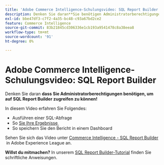 ```yaml
---
title: 'Adobe Commerce Intelligence-Schulungsvideo: SQL Report Builder'
description: Denken Sie daran**Sie benötigen Administratorberechtigungen, um auf den SQL-Report Builder zugreifen zu können!**
exl-id: bbe47df3-c7f2-4a35-bc48-c93a67bd2ce2
feature: Commerce Intelligence
source-git-commit: 83b21845cd306336e1cb193a9541478c8a38eea8
workflow-type: tm+mt
source-wordcount: '91'
ht-degree: 0%

---
```


# Adobe Commerce Intelligence-Schulungsvideo: SQL Report Builder

Denken Sie daran **dass Sie Administratorberechtigungen benötigen, um auf SQL Report Builder zugreifen zu können!**

In diesem Video erfahren Sie Folgendes:

* Ausführen einer SQL-Abfrage
* So [&#x200B; Sie Ihre Ergebnisse &#x200B;](/docs/commerce-business-intelligence/mbi/tutorials/create-visuals-from-sql.html)<!-- Link fails-->
* So speichern Sie den Bericht in einem Dashboard

Sehen Sie sich das Video unter [Commerce Intelligence - SQL Report Builder &#x200B;](/docs/commerce-learn/tutorials/business-intelligence/sql-report-builder.html) in Adobe Experience League an.

**Willst du mitmachen?** In unserem [SQL Report Builder-Tutorial](/docs/commerce-business-intelligence/mbi/analyze/sql/sql-rpt-bldr.html) finden Sie schriftliche Anweisungen.

